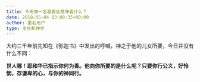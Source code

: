 ```yaml
---
title: 今天做一名基督徒意味着什么？
date: 2018-05-04 03:00:35+00:00
author: 匿名用户
type: 圣经和神学
---
```

大约三千年前先知在《弥迦书》中发出的呼喊，神之于他的儿女所要，今日并没有什么不同：

**世人哪！耶和华已指示你何为善。他向你所要的是什么呢？只要你行公义，好怜悯，存谦卑的心，与你的神同行。**


